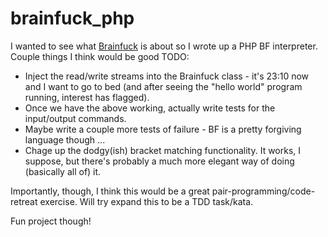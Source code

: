 # brainfuck_php

I wanted to see what [Brainfuck](https://en.wikipedia.org/wiki/Brainfuck) is about so I wrote up a PHP BF interpreter.
Couple things I think would be good TODO:

* Inject the read/write streams into the Brainfuck class - it's 23:10 now and I want to go to bed (and after seeing the "hello world" program running, interest has flagged).
* Once we have the above working, actually write tests for the input/output commands.
* Maybe write a couple more tests of failure - BF is a pretty forgiving language though ...
* Chage up the dodgy(ish) bracket matching functionality. It works, I suppose, but there's probably a much more elegant way of doing (basically all of) it.

Importantly, though, I think this would be a great pair-programming/code-retreat exercise. Will try expand this to be a TDD task/kata.

Fun project though!
